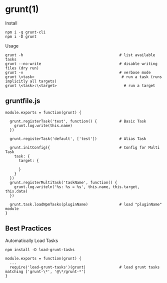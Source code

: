 
# grunt(1)

Install

    npm i -g grunt-cli
    npm i -D grunt

Usage

    grunt -h                                           # list available tasks
    grunt --no-write                                   # disable writing files (dry run)
    grunt -v                                           # verbose mode 
    grunt \<task>                                       # run a task (runs implicitly all targets)
    grunt \<task>:\<target>                              # run a target

## gruntfile.js

    module.exports = function(grunt) {

      grunt.registerTask('test', function() {          # Basic Task
        grunt.log.write(this.name)
      })

      grunt.registerTask('default', ['test'])          # Alias Task

      grunt.initConfig({                               # Config for Multi Task
        task: {
          target: {

          }
        }
      })
      grunt.registerMultiTask('taskName', function() {
        grunt.log.writeln('%s: %s = %s', this.name, this.target, this.data)
      })

      grunt.task.loadNpmTasks(pluginName)              # load "pluginName" module
    }

## Best Practices

Automatically Load Tasks

    npm install -D load-grunt-tasks

    module.exports = function(grunt) {
      ...
      require('load-grunt-tasks')(grunt)               # load grunt tasks matching ['grunt-\*', '@\*/grunt-*']
    }
